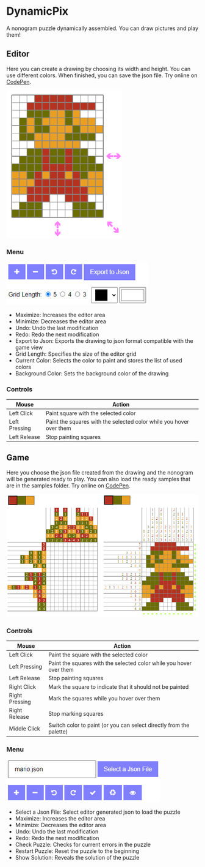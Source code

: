 # DynamicPix
A nonogram puzzle dynamically assembled. You can draw pictures and play them!

## Editor
Here you can create a drawing by choosing its width and height. You can use different colors. When finished, you can save the json file. Try online on [CodePen](https://codepen.io/kazluBR/full/WNpvEJz).

![alt text](/docs/editor_view.png)

### Menu
![alt text](/docs/editor_menu.png)
- Maximize: Increases the editor area
- Minimize: Decreases the editor area
- Undo: Undo the last modification
- Redo: Redo the next modification
- Export to Json: Exports the drawing to json format compatible with the game view
- Grid Length: Specifies the size of the editor grid
- Current Color: Selects the color to paint and stores the list of used colors
- Background Color: Sets the background color of the drawing

### Controls
| Mouse | Action |
| - | - |
| Left Click | Paint square with the selected color |
| Left Pressing | Paint the squares with the selected color while you hover over them |
| Left Release | Stop painting squares |

## Game
Here you choose the json file created from the drawing and the nonogram will be generated ready to play. You can also load the ready samples that are in the samples folder. Try online on [CodePen](https://codepen.io/kazluBR/full/pJqrgY).

![alt text](/docs/game_view.png)

### Controls
| Mouse | Action |
| - | - |
| Left Click | Paint the square with the selected color |
| Left Pressing | Paint the squares with the selected color while you hover over them |
| Left Release | Stop painting squares |
| Right Click | Mark the square to indicate that it should not be painted  |
| Right Pressing | Mark the squares while you hover over them |
| Right Release | Stop marking squares |
| Middle Click | Switch color to paint (or you can select directly from the palette) |

### Menu
![alt text](/docs/game_menu.png)
- Select a Json File: Select editor generated json to load the puzzle
- Maximize: Increases the editor area
- Minimize: Decreases the editor area
- Undo: Undo the last modification
- Redo: Redo the next modification
- Check Puzzle: Checks for current errors in the puzzle
- Restart Puzzle: Reset the puzzle to the beginning
- Show Solution: Reveals the solution of the puzzle
